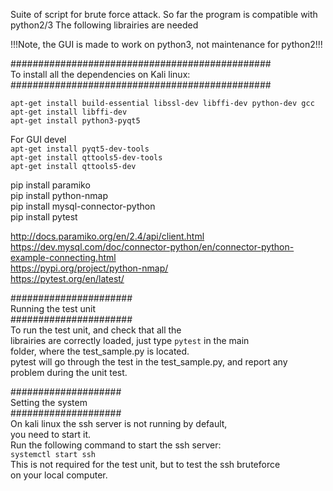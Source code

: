 Suite of script for brute force attack.
So far the program is compatible with python2/3
The following librairies are needed

!!!Note, the GUI is made to work on python3, not maintenance for python2!!!


###############################################  
To install all the dependencies on Kali linux:  
###############################################  
  
`apt-get install build-essential libssl-dev libffi-dev python-dev gcc  `  
`apt-get install libffi-dev `     
`apt-get install python3-pyqt5`        

For GUI devel  
`apt-get install pyqt5-dev-tools`     
`apt-get install qttools5-dev-tools`     
`apt-get install qttools5-dev`     

pip install paramiko  
pip install python-nmap  
pip install mysql-connector-python  
pip install pytest  

http://docs.paramiko.org/en/2.4/api/client.html  
https://dev.mysql.com/doc/connector-python/en/connector-python-example-connecting.html  
https://pypi.org/project/python-nmap/  
https://pytest.org/en/latest/  

######################  
Running the test unit  
######################  
To run the test unit, and check that all the   
librairies are correctly loaded, just type `pytest` in the main  
folder, where the test_sample.py is located.  
pytest will go through the test in the test_sample.py, and report any  
problem during the unit test.
  
####################  
Setting the system  
####################  
On kali linux the ssh server is not running by default,   
you need to start it.  
Run the following command to start the ssh server:  
`systemctl start ssh`  
This is not required for the test unit, but to test the ssh bruteforce  
on your local computer.  


